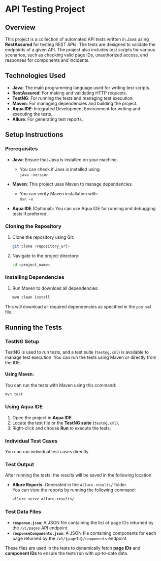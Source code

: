 # **API Testing Project**

## **Overview**

This project is a collection of automated API tests written in Java using **RestAssured** for testing REST APIs. The tests are designed to validate the endpoints of a given API. The project also includes test scripts for various scenarios, such as checking valid page IDs, unauthorized access, and responses for components and incidents.

## **Technologies Used**

- **Java**: The main programming language used for writing test scripts.
- **RestAssured**: For making and validating HTTP requests.
- **TestNG**: For running the tests and managing test execution.
- **Maven**: For managing dependencies and building the project.
- **Aqua IDE**: Integrated Development Environment for writing and executing the tests.
- **Allure**: For generating test reports.


## **Setup Instructions**

### **Prerequisites**

- **Java**: Ensure that Java is installed on your machine.
  - You can check if Java is installed using:  
    `java -version`

- **Maven**: This project uses Maven to manage dependencies.
  - You can verify Maven installation with:  
    `mvn -v`

- **Aqua IDE** (Optional): You can use Aqua IDE for running and debugging tests if preferred.

### **Cloning the Repository**

1. Clone the repository using Git:

    ```bash
    git clone <repository_url>
    ```

2. Navigate to the project directory:

    ```bash
    cd <project_name>
    ```

### **Installing Dependencies**

1. Run Maven to download all dependencies:

    ```bash
    mvn clean install
    ```

This will download all required dependencies as specified in the `pom.xml` file.

## **Running the Tests**

### **TestNG Setup**
TestNG is used to run tests, and a test suite (`testng.xml`) is available to manage test execution. You can run the tests using Maven or directly from the IDE.

#### **Using Maven**:
You can run the tests with Maven using this command:

```bash
mvn test
```

### **Using Aqua IDE**

1. Open the project in **Aqua IDE**.  
2. Locate the test file or the **TestNG suite** (`testng.xml`).  
3. Right-click and choose **Run** to execute the tests.  

### **Individual Test Cases**  

You can run individual test cases directly. 

### **Test Output**  

After running the tests, the results will be saved in the following location:  

- **Allure Reports**: Generated in the `allure-results/` folder.  
  You can view the reports by running the following command:  

  ```bash
  allure serve allure-results/
  ```
### **Test Data Files**  

- **`response.json`**: A JSON file containing the list of page IDs returned by the `/v1/pages` API endpoint.  
- **`responseComponents.json`**: A JSON file containing components for each page returned by the `/v1/{pageId}/components` endpoint.  

These files are used in the tests to dynamically fetch **page IDs** and **component IDs** to ensure the tests run with up-to-date data.  


